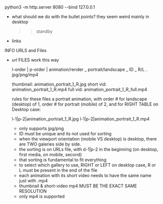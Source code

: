 python3 -m http.server 8080 --bind 127.0.0.1

-   what should we do with the bullet points? they seem weird mainly in desktop

    > > standby

-   links

INFO URLS and Files

-   url FILES work this way

    l-order | p-order | animation/render _ portrait/landscape _ ID \_ R/L . jpg/png/mp4

    thumbnail: animation_portrait_1_R.jpg
    short vid: animation_portrait_1_R.mp4
    full vid: animation_portrait_1_R_full.mp4

    rules for these files a portrait animation, with order # for landscape (desktop) of 1, order # for portrait (mobile) of 2, and for RIGHT TABLE on Desktop case:

    l-1|p-2|animation_portrait_1_R.jpg
    l-1|p-2|animation_portrait_1_R.mp4

    -   only supports jpg/png
    -   ID must be unique and its not used for sorting
    -   when the viewport orientation (mobile VS desktop) is desktop, there are TWO galeries side by side.
    -   the sorting is on URLs file, with d-1|p-2 in the beginning (on desktop, first media, on mobile, second)
    -   that sorting is fundamental to fit everything
    -   to select which gallery to use, RIGHT or LEFT on desktop case, R or L must be present in the end of the file
    -   each animation with its short video needs to have the same name just with .mp4
    -   thumbnail & short-video mp4 MUST BE THE EXACT SAME RESOLUTION
    -   only mp4 is supported
